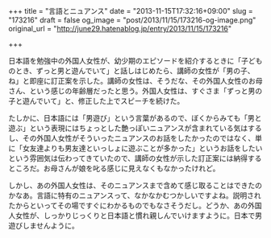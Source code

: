 +++
title = "言語とニュアンス"
date = "2013-11-15T17:32:16+09:00"
slug = "173216"
draft = false
og_image = "post/2013/11/15/173216-og-image.png"
original_url = "http://june29.hatenablog.jp/entry/2013/11/15/173216"

+++

<p>日本語を勉強中の外国人女性が、幼少期のエピソードを紹介するときに「子どものとき、ずっと男と遊んでいて」と話しはじめたら、講師の女性が「男の子、ね」と即座に訂正案を示した。講師の女性は、そうだな、その外国人女性のお母さん、という感じの年齢層だったと思う。外国人女性は、すぐさま「ずっと男の子と遊んでいて」と、修正した上でスピーチを続けた。</p>
<p>たしかに、日本語には「男遊び」という言葉があるので、ぼくからみても「男と遊ぶ」という表現にはちょっとした艶っぽいニュアンスが含まれている気はするし、その外国人女性がそういったニュアンスのお話をしたかったのではなく、単に「女友達よりも男友達といっしょに遊ぶことが多かった」というお話をしたいという雰囲気は伝わってきていたので、講師の女性が示した訂正案には納得するところだ。お母さんが娘を叱る感じに見えなくもなかったけれど。</p>
<p>しかし、あの外国人女性は、そのニュアンスまで含めて感じ取ることはできたのかなあ。言語に特有のニュアンスって、なかなかむつかしいですよね。説明されたからといってその場ですぐにわかるものでもなさそうだし。どうか、あの外国人女性が、しっかりじっくりと日本語と慣れ親しんでいけますように。日本で男遊びしませんように。</p>
